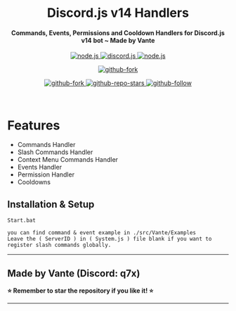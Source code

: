 <h1 align="center">
   Discord.js v14 Handlers
</h1>
<h4 align="center">Commands, Events, Permissions and Cooldown Handlers for Discord.js v14 bot ~ Made by Vante</h4>

<p align="center">
<a href="https://nodejs.org/en/download/">
   <img src="https://img.shields.io/badge/node-16.9.x-brightgreen?style=for-the-badge" alt="node.js">
</a>

<a href="https://github.com/discordjs/discord.js/">
   <img src="https://img.shields.io/badge/discord.js-v14-blue?style=for-the-badge" alt="discord.js">
</a>

<a href="https://github.com/vante-xyz/discord-js-bot">
   <img src="https://img.shields.io/badge/version-latest-red?style=for-the-badge" alt="node.js">
</a>

</p>


<p align="center">
   
<a href="https://github.com/vante-xyz/discord-js-bot/fork">
   <img src="https://img.shields.io/badge/Fork-github-blueviolet?logo=githubactions&logoColor=white&style=for-the-badge" alt="github-fork">
</a>
</p>    


<p align="center">

<a href="https://github.com/vante-xyz/discord-js-bot">
   <img src="https://img.shields.io/github/forks/vante-xyz/discord-js-bot?logo=githubactions&logoColor=success&style=social" alt="github-fork">
</a>

<a href="https://github.com/vante-xyz/discord-js-bot">
   <img src="https://img.shields.io/github/stars/vante-xyz/discord-js-bot?label=Stars&logo=ReverbNation&&logoColor=yellow&style=social" alt="github-repo-stars">
</a>

<a href="https://github.com/vante-xyz">
   <img src="https://img.shields.io/github/followers/vante-xyz?label=Follow&logo=github&style=social" alt="github-follow">
</a>
  
</p>

<br>

# Features
- Commands Handler
- Slash Commands Handler
- Context Menu Commands Handler
- Events Handler
- Permission Handler
- Cooldowns

## Installation & Setup
```fix
Start.bat

you can find command & event example in ./src/Vante/Examples
Leave the ( ServerID ) in ( System.js ) file blank if you want to register slash commands globally.
```
---

## Made by Vante (Discord: q7x)

**⭐ Remember to star the repository if you like it! ⭐**

---
